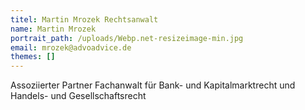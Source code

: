 ```yaml
---
titel: Martin Mrozek Rechtsanwalt
name: Martin Mrozek
portrait_path: /uploads/Webp.net-resizeimage-min.jpg
email: mrozek@advoadvice.de
themes: []
---
```


Assoziierter Partner Fachanwalt f&uuml;r Bank- und Kapitalmarktrecht und Handels- und Gesellschaftsrecht
